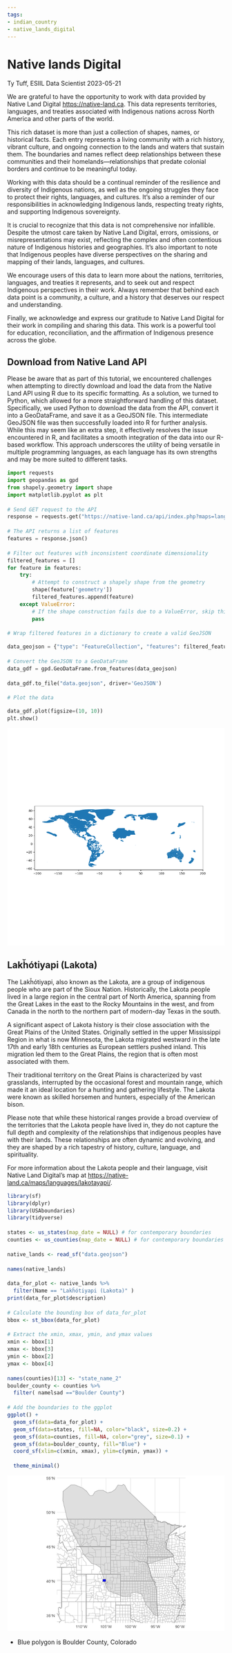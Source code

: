 ```yaml
---
tags:
- indian_country
- native_lands_digital
---
```


Native lands Digital
================
Ty Tuff, ESIIL Data Scientist
2023-05-21

We are grateful to have the opportunity to work with data provided by
Native Land Digital <https://native-land.ca>. This data represents
territories, languages, and treaties associated with Indigenous nations
across North America and other parts of the world.

This rich dataset is more than just a collection of shapes, names, or
historical facts. Each entry represents a living community with a rich
history, vibrant culture, and ongoing connection to the lands and waters
that sustain them. The boundaries and names reflect deep relationships
between these communities and their homelands—relationships that predate
colonial borders and continue to be meaningful today.

Working with this data should be a continual reminder of the resilience
and diversity of Indigenous nations, as well as the ongoing struggles
they face to protect their rights, languages, and cultures. It’s also a
reminder of our responsibilities in acknowledging Indigenous lands,
respecting treaty rights, and supporting Indigenous sovereignty.

It is crucial to recognize that this data is not comprehensive nor
infallible. Despite the utmost care taken by Native Land Digital,
errors, omissions, or misrepresentations may exist, reflecting the
complex and often contentious nature of Indigenous histories and
geographies. It’s also important to note that Indigenous peoples have
diverse perspectives on the sharing and mapping of their lands,
languages, and cultures.

We encourage users of this data to learn more about the nations,
territories, languages, and treaties it represents, and to seek out and
respect Indigenous perspectives in their work. Always remember that
behind each data point is a community, a culture, and a history that
deserves our respect and understanding.

Finally, we acknowledge and express our gratitude to Native Land Digital
for their work in compiling and sharing this data. This work is a
powerful tool for education, reconciliation, and the affirmation of
Indigenous presence across the globe.

## Download from Native Land API

Please be aware that as part of this tutorial, we encountered challenges
when attempting to directly download and load the data from the Native
Land API using R due to its specific formatting. As a solution, we
turned to Python, which allowed for a more straightforward handling of
this dataset. Specifically, we used Python to download the data from the
API, convert it into a GeoDataFrame, and save it as a GeoJSON file. This
intermediate GeoJSON file was then successfully loaded into R for
further analysis. While this may seem like an extra step, it effectively
resolves the issue encountered in R, and facilitates a smooth
integration of the data into our R-based workflow. This approach
underscores the utility of being versatile in multiple programming
languages, as each language has its own strengths and may be more suited
to different tasks.

``` python
import requests
import geopandas as gpd
from shapely.geometry import shape
import matplotlib.pyplot as plt

# Send GET request to the API
response = requests.get("https://native-land.ca/api/index.php?maps=languages")

# The API returns a list of features
features = response.json()

# Filter out features with inconsistent coordinate dimensionality
filtered_features = []
for feature in features:
    try:
        # Attempt to construct a shapely shape from the geometry
        shape(feature['geometry'])
        filtered_features.append(feature)
    except ValueError:
        # If the shape construction fails due to a ValueError, skip this feature
        pass

# Wrap filtered features in a dictionary to create a valid GeoJSON
```

``` python
data_geojson = {"type": "FeatureCollection", "features": filtered_features}

# Convert the GeoJSON to a GeoDataFrame
data_gdf = gpd.GeoDataFrame.from_features(data_geojson)

data_gdf.to_file("data.geojson", driver='GeoJSON')

# Plot the data
```

``` python
data_gdf.plot(figsize=(10, 10))
plt.show()
```

![](native_lands_digital_files/figure-gfm/unnamed-chunk-1-1.png)

## Lakȟótiyapi (Lakota)

The Lakȟótiyapi, also known as the Lakota, are a group of indigenous
people who are part of the Sioux Nation. Historically, the Lakota people
lived in a large region in the central part of North America, spanning
from the Great Lakes in the east to the Rocky Mountains in the west, and
from Canada in the north to the northern part of modern-day Texas in the
south.

A significant aspect of Lakota history is their close association with
the Great Plains of the United States. Originally settled in the upper
Mississippi Region in what is now Minnesota, the Lakota migrated
westward in the late 17th and early 18th centuries as European settlers
pushed inland. This migration led them to the Great Plains, the region
that is often most associated with them.

Their traditional territory on the Great Plains is characterized by vast
grasslands, interrupted by the occasional forest and mountain range,
which made it an ideal location for a hunting and gathering lifestyle.
The Lakota were known as skilled horsemen and hunters, especially of the
American bison.

Please note that while these historical ranges provide a broad overview
of the territories that the Lakota people have lived in, they do not
capture the full depth and complexity of the relationships that
indigenous peoples have with their lands. These relationships are often
dynamic and evolving, and they are shaped by a rich tapestry of history,
culture, language, and spirituality.

For more information about the Lakota people and their language, visit
Native Land Digital’s map at
https://native-land.ca/maps/languages/lakotayapi/.

``` r
library(sf)
library(dplyr)
library(USAboundaries)
library(tidyverse)

states <- us_states(map_date = NULL) # for contemporary boundaries
counties <- us_counties(map_date = NULL) # for contemporary boundaries

native_lands <- read_sf("data.geojson")

names(native_lands)

data_for_plot <- native_lands %>% 
  filter(Name == "Lakȟótiyapi (Lakota)" )
print(data_for_plot$description)

# Calculate the bounding box of data_for_plot
bbox <- st_bbox(data_for_plot)

# Extract the xmin, xmax, ymin, and ymax values
xmin <- bbox[1]
xmax <- bbox[3]
ymin <- bbox[2]
ymax <- bbox[4]

names(counties)[13] <- "state_name_2"
boulder_county <- counties %>%
  filter( namelsad =="Boulder County")

# Add the boundaries to the ggplot
ggplot() + 
  geom_sf(data=data_for_plot) +
  geom_sf(data=states, fill=NA, color="black", size=0.2) +
  geom_sf(data=counties, fill=NA, color="grey", size=0.1) +
  geom_sf(data=boulder_county, fill="Blue") +
  coord_sf(xlim=c(xmin, xmax), ylim=c(ymin, ymax)) + 
  
  theme_minimal()
```

![](native_lands_digital_files/figure-gfm/unnamed-chunk-2-1.png)

-   Blue polygon is Boulder County, Colorado
